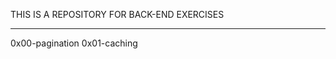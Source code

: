 THIS IS A REPOSITORY FOR BACK-END EXERCISES
_________________________________________________

0x00-pagination
0x01-caching
